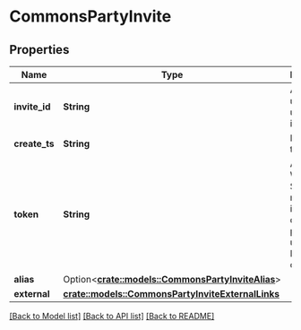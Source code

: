 # CommonsPartyInvite

## Properties

Name | Type | Description | Notes
------------ | ------------- | ------------- | -------------
**invite_id** | **String** | A universally unique identifier. | 
**create_ts** | **String** | RFC3339 timestamp. | 
**token** | **String** | A JSON Web Token. Slightly modified to include a description prefix and use Protobufs of JSON. | 
**alias** | Option<[**crate::models::CommonsPartyInviteAlias**](CommonsPartyInviteAlias.md)> |  | [optional]
**external** | [**crate::models::CommonsPartyInviteExternalLinks**](CommonsPartyInviteExternalLinks.md) |  | 

[[Back to Model list]](../README.md#documentation-for-models) [[Back to API list]](../README.md#documentation-for-api-endpoints) [[Back to README]](../README.md)


